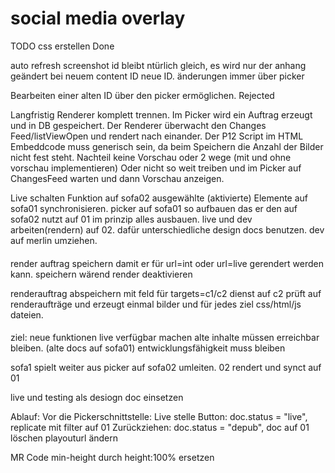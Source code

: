 social media overlay
====================

TODO
css erstellen Done

auto refresh screenshot
	id bleibt ntürlich gleich, es wird nur der anhang geändert
	bei neuem content ID neue ID. änderungen immer über picker


Bearbeiten einer alten ID über den picker ermöglichen. Rejected


Langfristig Renderer komplett trennen.
	Im Picker wird ein Auftrag erzeugt und in DB gespeichert.
	Der Renderer überwacht den Changes Feed/listViewOpen und rendert nach einander.
	Der P12 Script im HTML Embeddcode muss generisch sein, da beim Speichern die Anzahl der Bilder nicht fest steht.
	Nachteil keine Vorschau oder 2 wege (mit und ohne vorschau implementieren)
	Oder nicht so weit treiben und im Picker auf ChangesFeed warten und dann Vorschau anzeigen.


Live schalten Funktion
	auf sofa02 ausgewählte (aktivierte) Elemente auf sofa01 synchronisieren. picker auf sofa01 so aufbauen das er den auf sofa02 nutzt
	auf 01 im prinzip alles ausbauen. live und dev arbeiten(rendern) auf 02. dafür unterschiedliche design docs benutzen. 
	dev auf merlin umziehen.

####
render auftrag speichern damit er für url=int oder url=live gerendert werden kann. 
speichern wärend render deaktivieren

renderauftrag abspeichern mit feld für targets=c1/c2
dienst auf c2 prüft auf renderaufträge und erzeugt einmal bilder und für jedes ziel css/html/js dateien.

####


ziel:
 neue funktionen live verfügbar machen
 alte inhalte müssen erreichbar bleiben. (alte docs auf sofa01)
 entwicklungsfähigkeit muss bleiben

 sofa1 spielt weiter aus
 picker auf sofa02 umleiten. 02 rendert und synct auf 01
 
 live und testing als desiogn doc einsetzen


Ablauf:
Vor die Pickerschnittstelle:
	Live stelle Button: doc.status = "live", replicate mit filter auf 01
	Zurückziehen:		doc.status = "depub", doc auf 01 löschen
	playouturl ändern




MR Code min-height durch height:100% ersetzen



